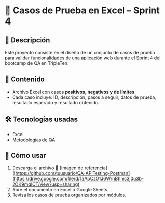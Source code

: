 
# 📝 Casos de Prueba en Excel – Sprint 4

## 📌 Descripción
Este proyecto consiste en el diseño de un conjunto de casos de prueba para validar funcionalidades de una aplicación web durante el Sprint 4 del bootcamp de QA en TripleTen.

## 📂 Contenido
- Archivo Excel con casos **positivos, negativos y de límites**.
- Cada caso incluye: ID, descripción, pasos a seguir, datos de prueba, resultado esperado y resultado obtenido.

## 🛠️ Tecnologías usadas
- Excel
- Metodologías de QA

## 🚀 Cómo usar
1. Descarga el archivo 🔗 [imagen de referencia]([https://github.com/tuusuario/QA-APITesting-Postman](https://drive.google.com/file/d/1aApCzO1J6WrnBhmc3j0u3b-2OK9mqICT/view?usp=sharing)
2. Abre el documento en Excel o Google Sheets.
3. Revisa los casos de prueba organizados por módulos.
